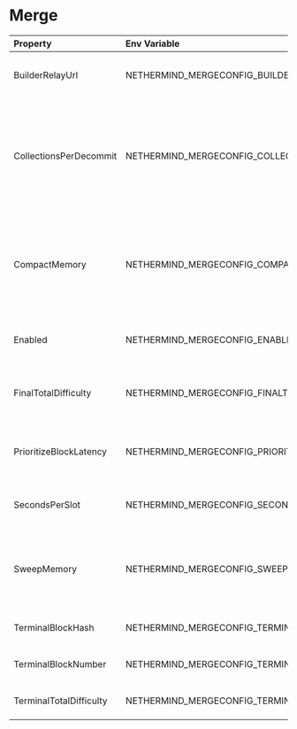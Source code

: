 # Merge

| Property                | Env Variable                                   | Description                                                                                                                                                                                        | Default |
|:------------------------|:-----------------------------------------------|:---------------------------------------------------------------------------------------------------------------------------------------------------------------------------------------------------|:--------|
| BuilderRelayUrl         | NETHERMIND_MERGECONFIG_BUILDERRELAYURL         | URL to Builder Relay. If set when building blocks nethermind will send them to the relay.                                                                                                          | null    |
| CollectionsPerDecommit  | NETHERMIND_MERGECONFIG_COLLECTIONSPERDECOMMIT  | Requests the GC to release process memory back to OS. Accept values `-1` which disables it, `0` which releases every time, and any positive integer which does it after that many EngineApi calls. | 75      |
| CompactMemory           | NETHERMIND_MERGECONFIG_COMPACTMEMORY           | Reduces process used memory. Accept values `No` which disables it, `Yes` which compacts normal heaps, `Full` compacts large object heap too (only when SweepMemory is set to `Gen2`).              | Yes     |
| Enabled                 | NETHERMIND_MERGECONFIG_ENABLED                 | Defines whether the Merge plugin is enabled bundles are allowed.                                                                                                                                   | true    |
| FinalTotalDifficulty    | NETHERMIND_MERGECONFIG_FINALTOTALDIFFICULTY    | Final total difficulty is total difficulty of the last PoW block. FinalTotalDifficulty >= TerminalTotalDifficulty.                                                                                 | null    |
| PrioritizeBlockLatency  | NETHERMIND_MERGECONFIG_PRIORITIZEBLOCKLATENCY  | Reduces block EngineApi latency by disabling Garbage Collection during EngineApi calls.                                                                                                            | true    |
| SecondsPerSlot          | NETHERMIND_MERGECONFIG_SECONDSPERSLOT          | Deprecated since v1.14.7. Please use Blocks.SecondsPerSlot. Seconds per slot.                                                                                                                      | 12      |
| SweepMemory             | NETHERMIND_MERGECONFIG_SWEEPMEMORY             | Reduces memory usage by forcing Garbage Collection between EngineApi calls. Accept values `NoGc` (-1), Gen0 (0), Gen1 (1), Gen2 (2).                                                               | Gen1    |
| TerminalBlockHash       | NETHERMIND_MERGECONFIG_TERMINALBLOCKHASH       | Terminal PoW block hash used for transition process.                                                                                                                                               | null    |
| TerminalBlockNumber     | NETHERMIND_MERGECONFIG_TERMINALBLOCKNUMBER     | Terminal PoW block number used for transition process.                                                                                                                                             |         |
| TerminalTotalDifficulty | NETHERMIND_MERGECONFIG_TERMINALTOTALDIFFICULTY | Terminal total difficulty used for transition process.                                                                                                                                             | null    |
